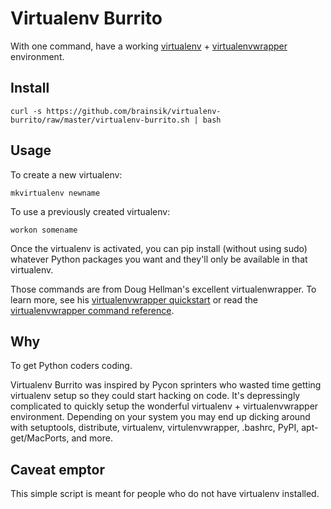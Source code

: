# Virtualenv Burrito

With one command, have a working [virtualenv](http://www.virtualenv.org/) +
[virtualenvwrapper](http://www.doughellmann.com/projects/virtualenvwrapper/)
environment.

## Install

    curl -s https://github.com/brainsik/virtualenv-burrito/raw/master/virtualenv-burrito.sh | bash

## Usage

To create a new virtualenv:

    mkvirtualenv newname

To use a previously created virtualenv:

    workon somename

Once the virtualenv is activated, you can pip install (without using sudo)
whatever Python packages you want and they'll only be available in that
virtualenv.

Those commands are from Doug Hellman's excellent virtualenwrapper. To learn
more, see his [virtualenvwrapper
quickstart](http://www.doughellmann.com/docs/virtualenvwrapper/install.html#quick-start)
or read the [virtualenvwrapper command
reference](http://www.doughellmann.com/docs/virtualenvwrapper/command_ref.html).

## Why

To get Python coders coding.

Virtualenv Burrito was inspired by Pycon sprinters who wasted time getting
virtualenv setup so they could start hacking on code. It's depressingly
complicated to quickly setup the wonderful virtualenv + virtualenvwrapper
environment. Depending on your system you may end up dicking around with
setuptools, distribute, virtualenv, virtulenvwrapper, .bashrc, PyPI,
apt-get/MacPorts, and more.

## Caveat emptor

This simple script is meant for people who do not have virtualenv installed.
